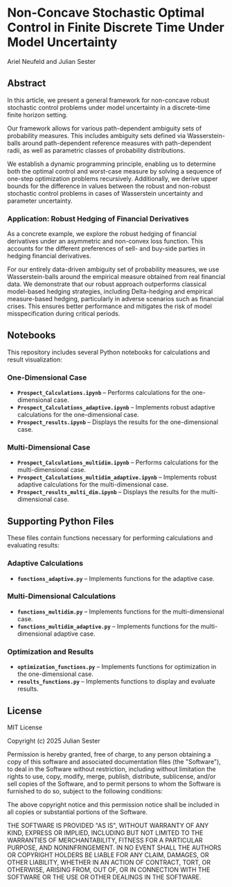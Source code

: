# Non-Concave Stochastic Optimal Control in Finite Discrete Time Under Model Uncertainty

Ariel Neufeld and Julian Sester

## Abstract
In this article, we present a general framework for non-concave robust stochastic control problems under model uncertainty in a discrete-time finite horizon setting. 

Our framework allows for various path-dependent ambiguity sets of probability measures. This includes ambiguity sets defined via Wasserstein-balls around path-dependent reference measures with path-dependent radii, as well as parametric classes of probability distributions. 

We establish a dynamic programming principle, enabling us to determine both the optimal control and worst-case measure by solving a sequence of one-step optimization problems recursively. Additionally, we derive upper bounds for the difference in values between the robust and non-robust stochastic control problems in cases of Wasserstein uncertainty and parameter uncertainty.

### Application: Robust Hedging of Financial Derivatives
As a concrete example, we explore the robust hedging of financial derivatives under an asymmetric and non-convex loss function. This accounts for the different preferences of sell- and buy-side parties in hedging financial derivatives.

For our entirely data-driven ambiguity set of probability measures, we use Wasserstein-balls around the empirical measure obtained from real financial data. We demonstrate that our robust approach outperforms classical model-based hedging strategies, including Delta-hedging and empirical measure-based hedging, particularly in adverse scenarios such as financial crises. This ensures better performance and mitigates the risk of model misspecification during critical periods.

## Notebooks

This repository includes several Python notebooks for calculations and result visualization:

### **One-Dimensional Case**
- **`Prospect_Calculations.ipynb`** – Performs calculations for the one-dimensional case.
- **`Prospect_Calculations_adaptive.ipynb`** – Implements robust adaptive calculations for the one-dimensional case.
- **`Prospect_results.ipynb`** – Displays the results for the one-dimensional case.

### **Multi-Dimensional Case**
- **`Prospect_Calculations_multidim.ipynb`** – Performs calculations for the multi-dimensional case.
- **`Prospect_Calculations_multidim_adaptive.ipynb`** – Implements robust adaptive calculations for the multi-dimensional case.
- **`Prospect_results_multi_dim.ipynb`** – Displays the results for the multi-dimensional case.

## Supporting Python Files

These files contain functions necessary for performing calculations and evaluating results:

### **Adaptive Calculations**
- **`functions_adaptive.py`** – Implements functions for the adaptive case.

### **Multi-Dimensional Calculations**
- **`functions_multidim.py`** – Implements functions for the multi-dimensional case.
- **`functions_multidim_adaptive.py`** – Implements functions for the multi-dimensional adaptive case.

### **Optimization and Results**
- **`optimization_functions.py`** – Implements functions for optimization in the one-dimensional case.
- **`results_functions.py`** – Implements functions to display and evaluate results.

## License

MIT License  

Copyright (c) 2025 Julian Sester  

Permission is hereby granted, free of charge, to any person obtaining a copy of this software and associated documentation files (the "Software"), to deal in the Software without restriction, including without limitation the rights to use, copy, modify, merge, publish, distribute, sublicense, and/or sell copies of the Software, and to permit persons to whom the Software is furnished to do so, subject to the following conditions:

The above copyright notice and this permission notice shall be included in all copies or substantial portions of the Software.

THE SOFTWARE IS PROVIDED "AS IS", WITHOUT WARRANTY OF ANY KIND, EXPRESS OR IMPLIED, INCLUDING BUT NOT LIMITED TO THE WARRANTIES OF MERCHANTABILITY, FITNESS FOR A PARTICULAR PURPOSE, AND NONINFRINGEMENT. IN NO EVENT SHALL THE AUTHORS OR COPYRIGHT HOLDERS BE LIABLE FOR ANY CLAIM, DAMAGES, OR OTHER LIABILITY, WHETHER IN AN ACTION OF CONTRACT, TORT, OR OTHERWISE, ARISING FROM, OUT OF, OR IN CONNECTION WITH THE SOFTWARE OR THE USE OR OTHER DEALINGS IN THE SOFTWARE.